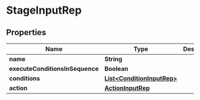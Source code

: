 

# StageInputRep


## Properties

Name | Type | Description | Notes
------------ | ------------- | ------------- | -------------
**name** | **String** |  |  [optional]
**executeConditionsInSequence** | **Boolean** |  |  [optional]
**conditions** | [**List&lt;ConditionInputRep&gt;**](ConditionInputRep.md) |  |  [optional]
**action** | [**ActionInputRep**](ActionInputRep.md) |  |  [optional]



